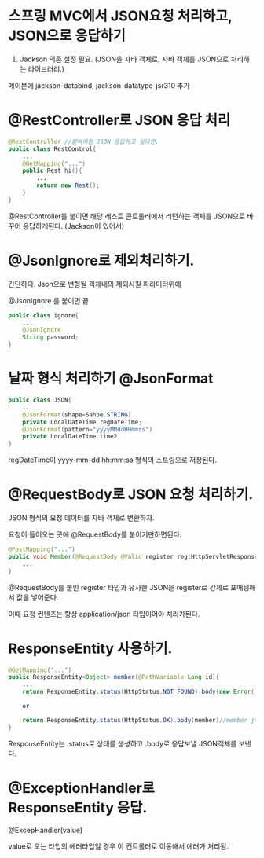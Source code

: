 # 스프링 MVC에서 JSON요청 처리하고, JSON으로 응답하기

1. Jackson 의존 설정 필요. (JSON을 자바 객체로, 자바 객체를 JSON으로 처리하는 라이브러리.)

메이븐에 jackson-databind, jackson-datatype-jsr310 추가

# @RestController로 JSON 응답 처리

```java
@RestController //붙여야함 JSON 응답하고 싶다면.
public class RestControl{
    ...
    @GetMapping("...")
    public Rest hi(){
        ...
        return new Rest();
    }
}
```

@RestController를 붙이면 
해당 레스트 콘트롤러에서 리턴하는 객체를 JSON으로 바꾸어 응답하게된다. (Jackson이 있어서)

# @JsonIgnore로 제외처리하기.

간단하다. Json으로 변형될 객체내의 제외시킬 파라미터위에

@JsonIgnore 를 붙이면 끝

```java
public class ignore{
    ...
    @JsonIgnore
    String password;
}
```

# 날짜 형식 처리하기 @JsonFormat

```java
public class JSON{
    ...
    @JsonFormat(shape=Sahpe.STRING)
    private LocalDateTime regDateTime;
    @JsonFormat(pattern="yyyyMMddHHmmss")
    private LocalDateTime time2;
}
```

regDateTime이 yyyy-mm-dd hh:mm:ss 형식의 스트링으로 저장된다.


# @RequestBody로 JSON 요청 처리하기.

JSON 형식의 요청 데이터를 자바 객체로 변환하자.

요청이 들어오는 곳에 @RequestBody를 붙이기만하면된다. 

```java
@PostMapping("...")
public void Member(@RequestBody @Valid register reg,HttpServletResponse response){
    ...
}
```

@RequestBody를 붙인 register 타입과 유사한 JSON을 register로 강제로 포매팅해서 값을 넣어준다.

이때 요청 컨텐츠는 항상 application/json 타입이어야 처리가된다.

# ResponseEntity 사용하기.

```java
@GetMapping("...")
public ResponseEntity<Object> member(@PathVariable Long id){
    ...
    return ResponseEntity.status(HttpStatus.NOT_FOUND).body(new Error()); //Error json 리턴.

    or

    return ResponseEntity.status(HttpStatus.OK).body(member)//member json 리턴.
}
```

ResponseEntity는 .status로 상태를 생성하고 .body로 응답보낼 JSON객체를 보낸다.

# @ExceptionHandler로 ResponseEntity 응답.

@ExcepHandler(value)

value로 오는 타입의 에러타입일 경우 이 컨트롤러로 이동해서 에러가 처리됨.